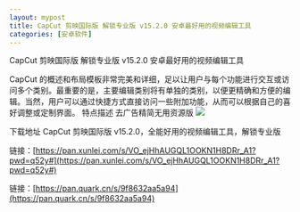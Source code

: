 ```yaml
---
layout: mypost
title: CapCut 剪映国际版 解锁专业版 v15.2.0 安卓最好用的视频编辑工具 
categories: [安卓软件]
---
```



CapCut 剪映国际版 解锁专业版 v15.2.0 安卓最好用的视频编辑工具                                          

CapCut 的概述和布局模板非常完美和详细，足以让用户与每个功能进行交互或访问多个类别。最重要的是，主要编辑类别将有单独的类别，以便更精确和方便的编辑。当然，用户可以通过快捷方式直接访问一些附加功能，从而可以根据自己的喜好调整或定制界面。
特点描述
去广告精简无用资源版
![](https://s2.loli.net/2025/09/21/BfebMRpjmDVChOr.webp)


下载地址
CapCut 剪映国际版 v15.2.0，全能好用的视频编辑工具，解锁专业版

链接：[https://pan.xunlei.com/s/VO_ejHhAUGQL1OOKN1H8DRr_A1?pwd=q52y#](https://pan.xunlei.com/s/VO_ejHhAUGQL1OOKN1H8DRr_A1?pwd=q52y#)

链接：[https://pan.quark.cn/s/9f8632aa5a94](https://pan.quark.cn/s/9f8632aa5a94)

